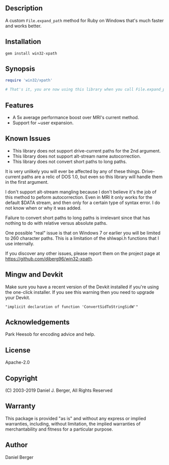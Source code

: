 ## Description
A custom `File.expand_path` method for Ruby on Windows that's much faster and works better.

## Installation
`gem install win32-xpath`

## Synopsis
```ruby
require 'win32/xpath'

# That's it, you are now using this library when you call File.expand_path
```

## Features
* A 5x average performance boost over MRI's current method.
* Support for ~user expansion.

## Known Issues
* This library does not support drive-current paths for the 2nd argument.
* This library does not support alt-stream name autocorrection.
* This library does not convert short paths to long paths.

It is very unlikely you will ever be affected by any of these things.
Drive-current paths are a relic of DOS 1.0, but even so this library
will handle them in the first argument.

I don't support alt-stream mangling because I don't believe it's the
job of this method to peform autocorrection. Even in MRI it only works
for the default $DATA stream, and then only for a certain type of
syntax error. I do not know when or why it was added.

Failure to convert short paths to long paths is irrelevant since that
has nothing to do with relative versus absolute paths.

One possible "real" issue is that on Windows 7 or earlier you will be
limited to 260 character paths. This is a limitation of the shlwapi.h
functions that I use internally.

If you discover any other issues, please report them on the project
page at https://github.com/djberg96/win32-xpath.

## Mingw and Devkit
Make sure you have a recent version of the Devkit installed if you're
using the one-click installer. If you see this warning then you need
to upgrade your Devkit.

`"implicit declaration of function 'ConvertSidToStringSidW'"`

## Acknowledgements
Park Heesob for encoding advice and help.

## License
Apache-2.0

## Copyright
(C) 2003-2019 Daniel J. Berger, All Rights Reserved
    
## Warranty
This package is provided "as is" and without any express or
implied warranties, including, without limitation, the implied
warranties of merchantability and fitness for a particular purpose.

## Author
Daniel Berger
